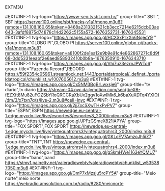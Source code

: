 EXTM3U

#EXT#INF:-1 
tvg-logo="https://www-seo.tvsbt.com.br/" 
group-title=" SBT ", SBT https://server100.online/sbt/tracks-v1a1/mono.m3u8?remote=131.108.160.65&token=8468a2313321531cb3ecc7214e6215dcb03ae643-3afdf8875d74878c14d2262c5155a572-1676352731-1676345531
#EXT#INF:-1 
tvg-logo="https://images.app.goo.gl/HCXSxPrxXn6NgecY9 " 
group-title="GLOBO PI",GLOBO PI https://server100.online/globo-pi/tracks-v1a1/mono.m3u8?remote=131.108.160.65&token=a8100f2de1ea12e9b9e91c4e862867271c8d9f68-0dd5331eeabf2e6aed858932410b0b8a-1676350910-1676343710 
#EXT#INF:-1 
tvg-logo="https://images.app.goo.gl/Vhi7uz3ezrnJPWTo6" 
group-title="Fazenda Record",RECORD https://59f2354c05961.streamlock.net:1443/portaldatropical/_definst_/portaldatropical/chunklist_w1007605612.m3u8 
#EXT#INF:-1 
tvg-logo="https://images.app.goo.gl/Cx5NM3BgBrLwxsje6" 
group-title="tv diario",tv diario https://stream-04.nyc.dailymotion.com/sec(IbeXB-fEZXft8Mu82uFOZSbYRoQRCCRaXbUx2ggv1oXwIMk6_k6baXuXDTq4YXIO)/dm/3/x7txn7q/s/live-2.m3u8#cell=lnyc 
#EXT#INF:-1 
tvg-logo="https://images.app.goo.gl/2jjZxcSXwTHxPvPV7" 
group-title="ESPN",ESPN https://newedge.eu-central-1.edge.mycdn.live/live/esportes8/esportes8_2000/index.m3u8 
#EXT#INF:-1 
tvg-logo="https://images.app.goo.gl/JPFzGSmeX821iAPYA" 
group-title="FOX SPORT",FOX SPORT https://newedge.eu-central-1.edge.mycdn.live/live/vintequatrohrs3/vintequatrohrs3_2000/index.m3u8 
#EXT#INF:-1 
tvg-logo="https://images.app.goo.gl/GKLcEV7AmzoJh5iZ7" 
group-title="TNT",TNT https://newedge.eu-central-1.edge.mycdn.live/live/vintequatrohrs4/vintequatrohrs4_2000/index.m3u8 
#EXT#INF:-1 
tvg-logo="https://images.app.goo.gl/gSkmHWe1163eYQMU7" 
group-title="band",band https://stmv1.paineltv.net/valeradiowebtv/valeradiowebtv/chunklist_w535387050.m3u8
#EXT#INF:-1 
tvg-logo="https://images.app.goo.gl/CmP7xMzsju5rcPY5A" 
group-title="Meio norte",meio norte https://webradio.amsolution.com.br/radio/8280/meionorte

